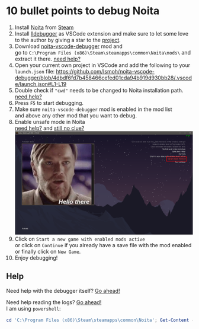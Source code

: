 # 10 bullet points to debug Noita

1. Install [Noita](https://noitagame.com/) from [Steam](https://store.steampowered.com/app/881100/Noita/)
2. Install [lldebugger](https://marketplace.visualstudio.com/items?itemName=tomblind.local-lua-debugger-vscode) as VSCode extension and make sure to let some love to the author by giving a star to the [project](https://github.com/tomblind/local-lua-debugger-vscode).
3. Download [noita-vscode-debugger](https://github.com/Ismoh/noita-vscode-debugger/releases) mod and\
    go to `C:\Program Files (x86)\Steam\steamapps\common\Noita\mods\` and extract it there. [need help?](https://noita.wiki.gg/wiki/How_to_install_mods#Manual)
4. Open your current own project in VSCode and add the following to your `launch.json` file:
    <https://github.com/Ismoh/noita-vscode-debugger/blob/4dbdf6fd7b458466cefed01cda94b919d930bb28/.vscode/launch.json#L1-L19>
6. Double check if `"cwd"` needs to be changed to Noita installation path. [need help?](https://help.steampowered.com/en/faqs/view/4BD4-4528-6B2E-8327#:~:text=Navigate%20to%20your%20Steam%20client,installations%20can%20be%20installed%20there.)
7. Press `F5` to start debugging.
8. Make sure `noita-vscode-debugger` mod is enabled in the mod list\
    and above any other mod that you want to debug.
9. Enable unsafe mode in Noita\
    [need help?](https://noita.wiki.gg/wiki/How_to_install_mods#Enabling) and [still no clue?](https://noita.wiki.gg/wiki/Modding:_Lua_API#Lua_Tables)
    ![unsafe-mode-enabled-screenshot](res/unsafe-mode-enabled.png)
10. Click on `Start a new game with enabled mods active`\
    or click on `Continue` if you already have a save file with the mod enabled\
    or finally click on `New Game`.
11. Enjoy debugging!

## Help

Need help with the debugger itself? [Go ahead!](https://github.com/tomblind/local-lua-debugger-vscode)

Need help reading the logs? [Go ahead!](https://steamcommunity.com/workshop/filedetails/?id=2124936579)\
I am using `powershell`:

```powershell
cd 'C:\Program Files (x86)\Steam\steamapps\common\Noita'; Get-Content -Path "logger.txt" -Wait
```
